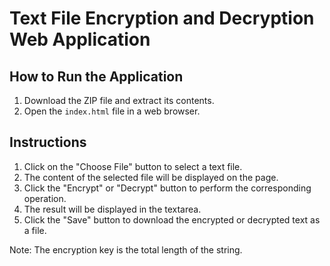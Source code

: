 # Text File Encryption and Decryption Web Application

## How to Run the Application

1. Download the ZIP file and extract its contents.
2. Open the `index.html` file in a web browser.

## Instructions

1. Click on the "Choose File" button to select a text file.
2. The content of the selected file will be displayed on the page.
3. Click the "Encrypt" or "Decrypt" button to perform the corresponding operation.
4. The result will be displayed in the textarea.
5. Click the "Save" button to download the encrypted or decrypted text as a file.

Note: The encryption key is the total length of the string.